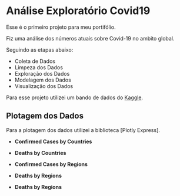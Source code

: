 # Análise Exploratório Covid19

Esse é o primeiro projeto para meu portifólio.

Fiz uma análise dos números atuais sobre Covid-19 no ambito global.


Seguindo as etapas abaixo:

* Coleta de Dados
* Limpeza dos Dados
* Exploração dos Dados
* Modelagem dos Dados
* Visualização dos Dados


Para esse projeto utilizei um bando de dados do [Kaggle](https://www.kaggle.com/datasets/danielfesalbon/covid-19-global-reports-early-march-2022).


## Plotagem dos Dados

Para a plotagem dos dados utilizei a biblioteca [Plotly Express].

* **Confirmed Cases by Countries**

* **Deaths by Countries**

* **Confirmed Cases by Regions**

* **Deaths by Regions**

* **Deaths by Regions**